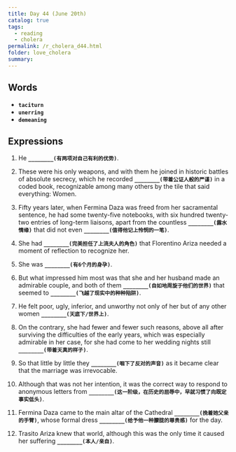 ```yaml
---
title: Day 44 (June 20th)
catalog: true
tags: 
  - reading
  - cholera
permalink: /r_cholera_d44.html
folder: love_cholera
summary: 
---
```


## Words

-   <b data-toggle="tooltip" data-original-title="{{site.data.glossary.taciturn}}">`taciturn`</b>
-   <b data-toggle="tooltip" data-original-title="{{site.data.glossary.unerring}}">`unerring`</b>
-   <b data-toggle="tooltip" data-original-title="{{site.data.glossary.demeaning}}">`demeaning`</b>



## Expressions

1.  He <b data-toggle="tooltip" data-original-title="{{site.data.answers.dd_a}}">`________(有两项对自己有利的优势)`</b>. 

2.  These were his only weapons, and with them he joined in historic battles of absolute secrecy, which he recorded <b data-toggle="tooltip" data-original-title="{{site.data.answers.dd_b}}">`________(带着公证人般的严谨)`</b> in a coded book, recognizable among many others by the tile that said everything: Women.

3.  Fifty years later, when Fermina Daza was freed from her sacramental sentence, he had some twenty-five notebooks, with six hundred twenty-two entries of long-term liaisons, apart from the countless <b data-toggle="tooltip" data-original-title="{{site.data.answers.dd_c}}">`________(露水情缘)`</b> that did not even <b data-toggle="tooltip" data-original-title="{{site.data.answers.dd_c2}}">`________(值得他记上怜悯的一笔)`</b>.

4.  She had <b data-toggle="tooltip" data-original-title="{{site.data.answers.dd_d}}">`________(完美担任了上流夫人的角色)`</b> that Florentino Ariza needed a moment of reflection to recognize her.

5. She was <b data-toggle="tooltip" data-original-title="{{site.data.answers.dd_e}}">`________(有6个月的身孕)`</b>.

6.  But what impressed him most was that she and her husband made an admirable couple, and both of them <b data-toggle="tooltip" data-original-title="{{site.data.answers.dd_f}}">`________(自如地周旋于他们的世界)`</b> that seemed to <b data-toggle="tooltip" data-original-title="{{site.data.answers.dd_f2}}">`________(飞越了现实中的种种陷阱)`</b>.

7.  He felt poor, ugly, inferior, and unworthy not only of her but of any other women <b data-toggle="tooltip" data-original-title="{{site.data.answers.dd_g}}">`________(天底下/世界上)`</b>.

8.  On the contrary, she had fewer and fewer such reasons, above all after surviving the difficulties of the early years, which was especially admirable in her case, for she had come to her wedding nights still <b data-toggle="tooltip" data-original-title="{{site.data.answers.dd_h}}">`________(带着天真的样子)`</b>.

9.  So that little by little they <b data-toggle="tooltip" data-original-title="{{site.data.answers.dd_i}}">`________(咽下了反对的声音)`</b> as it became clear that the marriage was irrevocable.

10. Although that was not her intention, it was the correct way to respond to anonymous letters from <b data-toggle="tooltip" data-original-title="{{site.data.answers.dd_j}}">`________(这一阶级，在历史的屈辱中，早就习惯了向既定事实低头)`</b>.

12. Fermina Daza came to the main altar of the Cathedral <b data-toggle="tooltip" data-original-title="{{site.data.answers.dd_k}}">`________(挽着她父亲的手臂)`</b>, whose formal dress <b data-toggle="tooltip" data-original-title="{{site.data.answers.dd_k2}}">`________(给予他一种朦胧的尊贵感)`</b> for the day.

13. Trasito Ariza knew that world, although this was the only time it caused her suffering <b data-toggle="tooltip" data-original-title="{{site.data.answers.dd_l}}">`________(本人/亲自)`</b>.